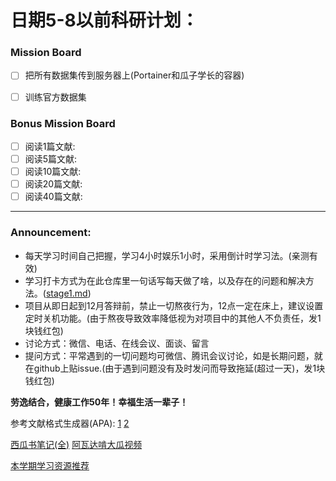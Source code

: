 # 日期5-8以前科研计划：
### Mission Board
- [ ] 把所有数据集传到服务器上(Portainer和瓜子学长的容器)
- [ ] 训练官方数据集



### Bonus Mission Board
- [ ] 阅读1篇文献:
- [ ] 阅读5篇文献:
- [ ] 阅读10篇文献:
- [ ] 阅读20篇文献:
- [ ] 阅读40篇文献:

***
### Announcement:
* 每天学习时间自己把握，学习4小时娱乐1小时，采用倒计时学习法。(亲测有效)
* 学习打卡方式为在此仓库里一句话写每天做了啥，以及存在的问题和解决方法。([stage1.md](./stage1.md))
* 项目从即日起到12月答辩前，禁止一切熬夜行为，12点一定在床上，建议设置定时关机功能。(由于熬夜导致效率降低视为对项目中的其他人不负责任，发1块钱红包)
* 讨论方式：微信、电话、在线会议、面谈、留言
* 提问方式：平常遇到的一切问题均可微信、腾讯会议讨论，如是长期问题，就在github上贴issue.(由于遇到问题没有及时发问而导致拖延(超过一天)，发1块钱红包)



**劳逸结合，健康工作50年！幸福生活一辈子！**



参考文献格式生成器(APA): [1](https://www.citethisforme.com/us/citation-generator/apa)    [2](https://www.scribbr.com/apa-citation-generator/) 

[西瓜书笔记(全)](https://github.com/Vay-keen/Machine-learning-learning-notes)   [阿瓦达啃大瓜视频](https://www.bilibili.com/video/BV17J411C7zZ?p=65)



[本学期学习资源推荐](https://github.com/dorm308/Share/blob/main/README.md)
